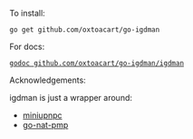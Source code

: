 To install:

`go get github.com/oxtoacart/go-igdman`

For docs:

[`godoc github.com/oxtoacart/go-igdman/igdman`](https://godoc.org/github.com/oxtoacart/go-igdman/igdman)

Acknowledgements:

igdman is just a wrapper around:

- [miniupnpc](https://github.com/miniupnp/miniupnp)
- [go-nat-pmp](https://code.google.com/p/go-nat-pmp/)